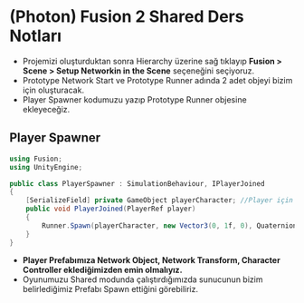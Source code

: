 # (Photon) Fusion 2 Shared Ders Notları

- Projemizi oluşturduktan sonra Hierarchy üzerine sağ tıklayıp **Fusion > Scene > Setup Networkin in the Scene** seçeneğini seçiyoruz.
- Prototype Network Start ve Prototype Runner adında 2 adet objeyi bizim için oluşturacak.
- Player Spawner kodumuzu yazıp Prototype Runner objesine ekleyeceğiz.

## Player Spawner

```c#
using Fusion;
using UnityEngine;

public class PlayerSpawner : SimulationBehaviour, IPlayerJoined
{
    [SerializeField] private GameObject playerCharacter; //Player için hazırladığımız GameObject
    public void PlayerJoined(PlayerRef player)
    {
        Runner.Spawn(playerCharacter, new Vector3(0, 1f, 0), Quaternion.identity);
    }
}
```
- **Player Prefabımıza Network Object, Network Transform, Character Controller eklediğimizden emin olmalıyız.**
- Oyunumuzu Shared modunda çalıştırdığımızda sunucunun bizim belirlediğimiz Prefabı Spawn ettiğini görebiliriz.

